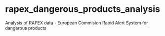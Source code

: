 # rapex_dangerous_products_analysis
Analysis of RAPEX data - European Commision Rapid Alert System for dangerous products
